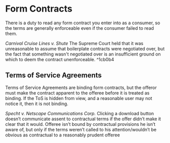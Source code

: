# Form Contracts

There is a duty to read any form contract you enter into as a consumer, so the terms are generally enforceable even if the consumer failed to read them.

*Carnival Cruise Lines v. Shute*
The Supreme Court held that it was unreasonable to assume that boilerplate contracts were negotiated over, but the fact that something wasn't negotiated over is an insufficient ground on which to deem the contract unenforceable. ^1cb0b4

## Terms of Service Agreements
Terms of Service Agreements are binding form contracts, but the offeror must make the contract apparent to the offeree before it is treated as binding. If the ToS is hidden from view, and a reasonable user may not notice it, then it is not binding.

*Specht v. Netscape Communications Corp.*
Clicking a download button doesn’t communicate assent to contractual terms if the offer didn’t make it clear that it would. Offeree isn’t bound by contractual provisions he isn’t aware of, but only if the terms weren’t called to his attention/wouldn’t be obvious as contractual to a reasonably prudent offeree